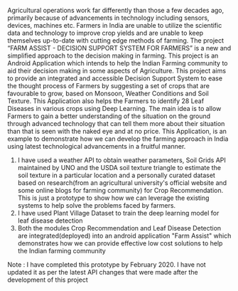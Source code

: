Agricultural operations work far differently than those a few decades ago, primarily because of advancements in technology including sensors, devices, machines etc. Farmers in India are unable to utilize the scientific data and technology to improve crop yields and are unable to keep themselves up-to-date with cutting edge methods of farming. The project “FARM ASSIST - DECISION SUPPORT SYSTEM FOR FARMERS” is a new and simplified approach to the decision making in farming. This project is an Android Application which intends to help the Indian Farming community to aid their decision making in some aspects of Agriculture. This project aims to provide an integrated and accessible Decision Support System to ease the thought process of Farmers by suggesting a set of crops that are favourable to grow, based on Monsoon, Weather Conditions and Soil Texture. This Application also helps the Farmers to identify 28 Leaf Diseases in various crops using Deep Learning. The main idea is to allow Farmers to gain a better understanding of the situation on the ground through advanced technology that can tell them more about their situation than that is seen with the naked eye and at no price. This Application, is an example to demonstrate how we can develop the farming approach in India using latest technological advancements in a fruitful manner.

1. I have used a weather API to obtain weather parameters, Soil Grids API maintained by UNO and the USDA soil texture triangle to estimate the soil texture in a particular location and a personally curated dataset based on research(from an agricultural university's official website and some online blogs for farming community) for Crop Recommendation. This is just a prototype to show how we can leverage the existing systems to help solve the problems faced by farmers.
2. I have used Plant Village Dataset to train the deep learning model for leaf disease detection
3. Both the modules Crop Recommendation and Leaf Disease Detection are integrated(deployed) into an android application "Farm Assist" which demonstrates how we can provide effective low cost solutions to help the Indian farming community 

Note : I have completed this prototype by February 2020. I have not updated it as per the latest API changes that were made after the development of this project
